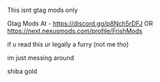 This isnt gtag mods only

Gtag Mods At - https://discord.gg/p8Nch5rDFJ OR https://next.nexusmods.com/profile/FrishMods


if u read this ur legally a furry (not me tho)

im just messing around


shiba gold

